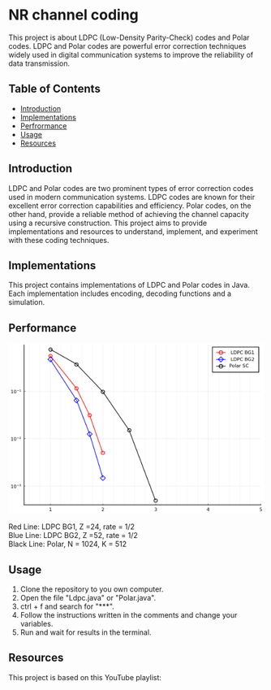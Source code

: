 # NR channel coding

This project is about LDPC (Low-Density Parity-Check) codes and Polar codes. LDPC and Polar codes are powerful error correction techniques widely used in digital communication systems to improve the reliability of data transmission.

## Table of Contents

- [Introduction](#introduction)
- [Implementations](#implementations)
- [Perfrormance](#performance)
- [Usage](#usage)
- [Resources](#resources)


## Introduction

LDPC and Polar codes are two prominent types of error correction codes used in modern communication systems. LDPC codes are known for their excellent error correction capabilities and efficiency. Polar codes, on the other hand, provide a reliable method of achieving the channel capacity using a recursive construction. This project aims to provide implementations and resources to understand, implement, and experiment with these coding techniques.

## Implementations

This project contains implementations of LDPC and Polar codes in Java. Each implementation includes encoding, decoding functions and a simulation.

## Performance

![alt text](Figure_1.png)

Red Line: LDPC BG1, Z =24, rate = 1/2 <br>
Blue Line: LDPC BG2, Z =52, rate = 1/2 <br>
Black Line: Polar, N = 1024, K = 512

## Usage

1. Clone the repository to you own computer.
2. Open the file "Ldpc.java" or "Polar.java".
3. ctrl + f and search for "***".
4. Follow the instructions written in the comments and change your variables.
5. Run and wait for results in the terminal.

## Resources

This project is based on this YouTube playlist: 